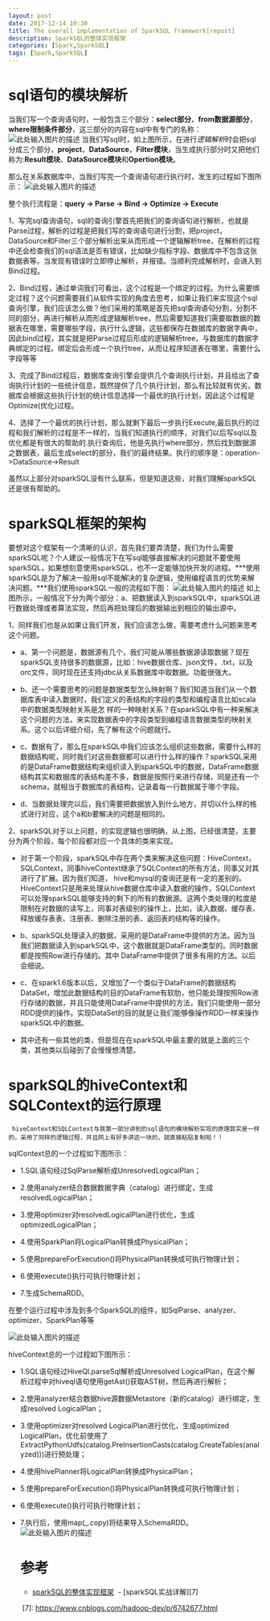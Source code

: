 ```yaml
---
layout: post
date: 2017-12-14 10:30
title: The overall implementation of SparkSQL framework[repost]
description: SparkSQL的整体实现框架
categories: [Spark,SparkSQL]
tags: [Spark,SparkSQL]
---
```


# sql语句的模块解析
   当我们写一个查询语句时，一般包含三个部分：**select部分**，**from数据源部分**，**where限制条件部分**，这三部分的内容在sql中有专门的名称：
   ![此处输入图片的描述][1]
   当我们写sql时，如上图所示，在进行*逻辑解析*时会把sql分成三个部分，**project**，**DataSource**，**Filter模块**，当生成执行部分时又把他们称为:**Result模块**、**DataSource模块**和**Opertion模块**。

那么在关系数据库中，当我们写完一个查询语句进行执行时，发生的过程如下图所示：
![此处输入图片的描述][2]

整个执行流程是：**query -> Parse -> Bind -> Optimize -> Execute**

1、写完sql查询语句，sql的查询引擎首先把我们的查询语句进行解析，也就是Parse过程，解析的过程是把我们写的查询语句进行分割，把project，DataSource和Filter三个部分解析出来从而形成一个逻辑解析tree，在解析的过程中还会检查我们的sql语法是否有错误，比如缺少指标字段、数据库中不包含这张数据表等。当发现有错误时立即停止解析，并报错。当顺利完成解析时，会进入到Bind过程。

2、Bind过程，通过单词我们可看出，这个过程是一个绑定的过程。为什么需要绑定过程？这个问题需要我们从软件实现的角度去思考，如果让我们来实现这个sql查询引擎，我们应该怎么做？他们采用的策略是首先把sql查询语句分割，分割不同的部分，再进行解析从而形成逻辑解析tree，然后需要知道我们需要取数据的数据表在哪里，需要哪些字段，执行什么逻辑，这些都保存在数据库的数据字典中，因此bind过程，其实就是把Parse过程后形成的逻辑解析tree，与数据库的数据字典绑定的过程。绑定后会形成一个执行tree，从而让程序知道表在哪里，需要什么字段等等

3、完成了Bind过程后，数据库查询引擎会提供几个查询执行计划，并且给出了查询执行计划的一些统计信息，既然提供了几个执行计划，那么有比较就有优劣，数据库会根据这些执行计划的统计信息选择一个最优的执行计划，因此这个过程是Optimize(优化)过程。

4、选择了一个最优的执行计划，那么就剩下最后一步执行Execute,最后执行的过程和我们解析的过程是不一样的，当我们知道执行的顺序，对我们以后写sql以及优化都是有很大的帮助的.执行查询后，他是先执行where部分，然后找到数据源之数据表，最后生成select的部分，我们的最终结果。执行的顺序是：operation->DataSource->Result

虽然以上部分对sparkSQL没有什么联系，但是知道这些，对我们理解sparkSQL还是很有帮助的。

# sparkSQL框架的架构
要想对这个框架有一个清晰的认识，首先我们要弄清楚，我们为什么需要sparkSQL呢？个人建议一般情况下在写sql能够直接解决的问题就不要使用sparkSQL，如果想刻意使用sparkSQL，也不一定能够加快开发的进程。***使用sparkSQL是为了解决一般用sql不能解决的复杂逻辑，使用编程语言的优势来解决问题。***我们使用sparkSQL一般的流程如下图：
![此处输入图片的描述][3]
如上图所示，一般情况下分为两个部分：a、把数据读入到sparkSQL中，sparkSQL进行数据处理或者算法实现，然后再把处理后的数据输出到相应的输出源中。

1、同样我们也是从如果让我们开发，我们应该怎么做，需要考虑什么问题来思考这个问题。

- a、第一个问题是，数据源有几个，我们可能从哪些数据源读取数据？现在sparkSQL支持很多的数据源，比如：hive数据仓库、json文件，.txt，以及orc文件，同时现在还支持jdbc从关系数据库中取数据。功能很强大。

- b、还一个需要思考的问题是数据类型怎么映射啊？我们知道当我们从一个数据库表中读入数据时，我们定义的表结构的字段的类型和编程语言比如scala中的数据类型映射关系是怎 样的一种映射关系？在sparkSQL中有一种来解决这个问题的方法，来实现数据表中的字段类型到编程语言数据类型的映射关系。这个以后详细介绍，先了解有这个问题就行。

- c、数据有了，那么在sparkSQL中我们应该怎么组织这些数据，需要什么样的数据结构呢，同时我们对这些数据都可以进行什么样的操作？sparkSQL采用的是DataFrame数据结构来组织读入到sparkSQL中的数据，DataFrame数据结构其实和数据库的表结构差不多，数据是按照行来进行存储，同是还有一个schema，就相当于数据库的表结构，记录着每一行数据属于哪个字段。

- d、当数据处理完以后，我们需要把数据放入到什么地方，并切以什么样的格式进行对应，这个a和b要解决的问题是相同的。

2、sparkSQL对于以上问题，的实现逻辑也很明确，从上图，已经很清楚，主要分为两个阶段，每个阶段都对应一个具体的类来实现。

- 对于第一个阶段，sparkSQL中存在两个类来解决这些问题：HiveContext，SQLContext，同事hiveContext继承了SQLContext的所有方法，同事又对其进行了扩展。因为我们知道， hive和mysql的查询还是有一定的差别的。HiveContext只是用来处理从hive数据仓库中读入数据的操作，SQLContext可以处理sparkSQL能够支持的剩下的所有的数据源。这两个类处理的粒度是限制在对数据的读写上，同事对表级别的操作上，比如，读入数据、缓存表、释放缓存表表、注册表、删除注册的表、返回表的结构等的操作。

- b、sparkSQL处理读入的数据，采用的是DataFrame中提供的方法。因为当我们把数据读入到sparkSQL中，这个数据就是DataFrame类型的。同时数据都是按照Row进行存储的。其中 DataFrame中提供了很多有用的方法。以后会细说。

- c、在spark1.6版本以后，又增加了一个类似于DataFrame的数据结构DataSet，增加此数据结构的目的DataFrame有软肋，他只能处理按照Row进行存储的数据，并且只能使用DataFrame中提供的方法，我们只能使用一部分RDD提供的操作。实现DataSet的目的就是让我们能够像操作RDD一样来操作sparkSQL中的数据。

- 其中还有一些其他的类，但是现在在sparkSQL中最主要的就是上面的三个类，其他类以后碰到了会慢慢想清楚。

# sparkSQL的hiveContext和SQLContext的运行原理
     hiveContext和SQLContext与我第一部分讲到的sql语句的模块解析实现的原理其实是一样的，采用了同样的逻辑过程，并且网上有好多讲这一块的，就直接粘贴复制啦！！

  sqlContext总的一个过程如下图所示：

- 1.SQL语句经过SqlParse解析成UnresolvedLogicalPlan；

- 2.使用analyzer结合数据数据字典（catalog）进行绑定，生成resolvedLogicalPlan；

- 3.使用optimizer对resolvedLogicalPlan进行优化，生成optimizedLogicalPlan；

- 4.使用SparkPlan将LogicalPlan转换成PhysicalPlan；

- 5.使用prepareForExecution()将PhysicalPlan转换成可执行物理计划；

- 6.使用execute()执行可执行物理计划；

- 7.生成SchemaRDD。

在整个运行过程中涉及到多个SparkSQL的组件，如SqlParse、analyzer、optimizer、SparkPlan等等

![此处输入图片的描述][4]

hiveContext总的一个过程如下图所示：

- 1.SQL语句经过HiveQl.parseSql解析成Unresolved LogicalPlan，在这个解析过程中对hiveql语句使用getAst()获取AST树，然后再进行解析；

- 2.使用analyzer结合数据hive源数据Metastore（新的catalog）进行绑定，生成resolved LogicalPlan；

- 3.使用optimizer对resolved LogicalPlan进行优化，生成optimized LogicalPlan，优化前使用了ExtractPythonUdfs(catalog.PreInsertionCasts(catalog.CreateTables(analyzed)))进行预处理；

- 4.使用hivePlanner将LogicalPlan转换成PhysicalPlan；

- 5.使用prepareForExecution()将PhysicalPlan转换成可执行物理计划；

- 6.使用execute()执行可执行物理计划；

- 7.执行后，使用map(_.copy)将结果导入SchemaRDD。
![此处输入图片的描述][5]


  # 参考
  - [sparkSQL的整体实现框架][6]
  - [sparkSQL实战详解][7]
  


  [1]: http://s4.51cto.com/wyfs02/M02/86/BF/wKiom1fJJ5SxT9LVAAJ2VA9WO-U118.png-wh_500x0-wm_3-wmp_4-s_1848369973.png
  [2]: http://s4.51cto.com/wyfs02/M01/86/BF/wKiom1fJKQCTVTrjAAD82tMpcQg075.png-wh_500x0-wm_3-wmp_4-s_727206357.png
  [3]: http://s1.51cto.com/wyfs02/M01/86/BF/wKioL1fJKhvwsFzMAAH1WVctXIo091.png-wh_500x0-wm_3-wmp_4-s_4139161663.png
  [4]: http://img.blog.csdn.net/20151107210218234?watermark/2/text/aHR0cDovL2Jsb2cuY3Nkbi5uZXQv/font/5a6L5L2T/fontsize/400/fill/I0JBQkFCMA==/dissolve/70/gravity/Center
  [5]: http://img.blog.csdn.net/20151107210233288?watermark/2/text/aHR0cDovL2Jsb2cuY3Nkbi5uZXQv/font/5a6L5L2T/fontsize/400/fill/I0JBQkFCMA==/dissolve/70/gravity/Center
  [6]: http://blog.51cto.com/9269309/1845525
  [7]: https://www.cnblogs.com/hadoop-dev/p/6742677.html

